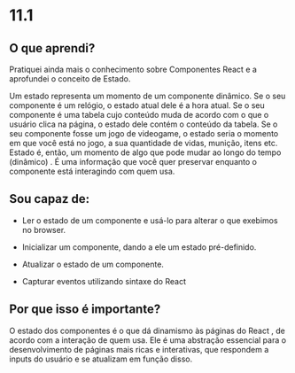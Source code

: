 # 11.1

## O que aprendi?

Pratiquei ainda mais o conhecimento sobre Componentes React e a aprofundei o conceito de Estado.

Um estado representa um momento de um componente dinâmico. Se o seu componente é um relógio, o estado atual dele é a hora atual. Se o seu componente é uma tabela cujo conteúdo muda de acordo com o que o usuário clica na página, o estado dele contém o conteúdo da tabela. Se o seu componente fosse um jogo de videogame, o estado seria o momento em que você está no jogo, a sua quantidade de vidas, munição, itens etc. Estado é, então, um momento de algo que pode mudar ao longo do tempo (dinâmico) . É uma informação que você quer preservar enquanto o componente está interagindo com quem usa.


## Sou capaz de:

* Ler o estado de um componente e usá-lo para alterar o que exebimos no browser.

* Inicializar um componente, dando a ele um estado pré-definido.

* Atualizar o estado de um componente.

* Capturar eventos utilizando sintaxe do React


## Por que isso é importante?

O estado dos componentes é o que dá dinamismo às páginas do React , de acordo com a interação de quem usa. Ele é uma abstração essencial para o desenvolvimento de páginas mais ricas e interativas, que respondem a inputs do usuário e se atualizam em função disso.

